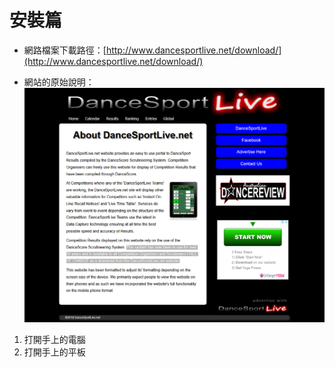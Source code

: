 # 安裝篇

* 網路檔案下載路徑：[http://www.dancesportlive.net/download/](http://www.dancesportlive.net/download/)

* 網站的原始說明：![](/assets/import.png)



1. 打開手上的電腦
2. 打開手上的平板



